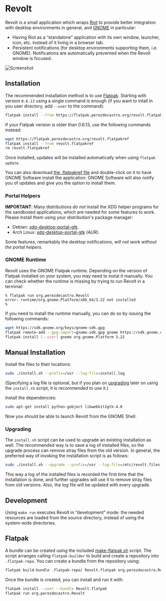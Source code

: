 Revolt
======

Revolt is a small application which wraps [Riot](https://riot.im) to provide
better integration with desktop environments in general, and
[GNOME](http://www.gnome.org) in particular:

* Having Riot as a “standalone” application with its own window, launcher,
  icon, etc. instead of it living in a browser tab.
* Persistent notifications (for desktop environments supporting them, i.e.
  GNOME). Notifications are automatically prevented when the Revolt window is
  focused.

![Screenshot](https://github.com/aperezdc/revolt/blob/master/assets/revolt-screenshot.png)


Installation
------------

The recommended installation method is to use [Flatpak](http://flatpak.org).
Starting with version `0.6.13` using a single command is enough (if you want to
intall in you user directory, add `--user` to the command):

```sh
flatpak install --from https://flatpak.perezdecastro.org/revolt.flatpakref
```

If your Flatpak version is older than 0.6.13, use the following commands
instead:

```sh
wget https://flatpak.perezdecastro.org/revolt.flatpakref
flatpak install --from revolt.flatpakref
rm revolt.flatpakref
```

Once installed, updates will be installed automatically when using `flatpak update`.

You can also download [the .flatpakref
file](https://flatpak.perezdecastro.org/revolt.flatpakref) and double-click on
it to have GNOME Software install the application. GNOME Software will also
notify you of updates and give you the option to install them.

### Portal Helpers

**IMPORTANT**: Many distributions *do not* install the XDG helper programs for
the sandboxed applications, which are needed for some features to work. Please
install them using your distribution's package manager:

* Debian: [xdg-desktop-portal-gtk](https://packages.debian.org/search?keywords=xdg-desktop-portal-gtk).
* Arch Linux: [xdg-desktop-portal-gtk](https://aur.archlinux.org/packages/xdg-desktop-portal-gtk/) (AUR).

Some features, remarkably the desktop notifications, _will not work without the
portal helpers_.

### GNOME Runtime

Revolt uses the GNOME Flatpak runtime. Depending on the version of Flatpak
installed on your system, you may need to instal it manually. You can check
whether the runtime is missing by trying to run Revolt in a terminal:

```
% flatpak run org.perezdecastro.Revolt
error: runtime/org.gnome.Platform/x86_64/3.22 not installed
%
```

If you need to install the runtime manually, you can do so by issuing the
following commands:

```sh
wget https://sdk.gnome.org/keys/gnome-sdk.gpg
flatpak remote-add --gpg-import=gnome-sdk.gpg gnome https://sdk.gnome.org/repo/
flatpak install [--user] gnome org.gnome.Platform 3.22
```

Manual Installation
-------------------

Install the files to their locations:

```sh
sudo ./install.sh --prefix=/usr --log-file=install.log
```

(Specifying a log file is optional, but if you plan on [upgrading](#upgrading)
later on using the `install.sh` script, it is recommended to use it.)

Install the dependencies:

```sh
sudo apt-get install python-gobject libwebkit2gtk-4.0
```

Now you should be able to launch Revolt from the GNOME Shell.

### Upgrading

The `install.sh` script can be used to upgrade an existing installation as
well. The recommended way is to save a log of installed files, so the upgrade
process can remove stray files from the old version. In general, the preferred
way of invoking the installation script is as follows:

```sh
sudo ./install.sh --upgrade --prefix=/usr --log-file=/etc/revolt.files
```

This way a log of the installed files is recorded the first time that the
installation is done, and further upgrades will use it to remove stray files
from old versions. Also, the log file will be updated with every upgrade.


Development
-----------

Using `make run` executes Revolt in “development” mode: the needed resources
are loaded from the source directory, instead of using the system-wide
directories.


Flatpak
-------

A bundle can be created using the included [make-flatpak.sh](make-flatpak.sh)
script. The script arranges calling `flatpak-builder` to build and create a
repository into `.flatpak-repo`. You can create a bundle from the repository
using:

```sh
flatpak build-bundle .flatpak-repo/ Revolt.flatpak org.perezdecastro.Revolt
```

Once the bundle is created, you can install and run it with:

```sh
flatpak install --user --bundle Revolt.flatpak
flatpak run org.perezdecastro.Revolt
```

